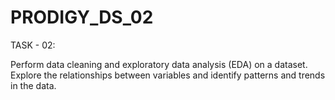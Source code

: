# PRODIGY_DS_02
TASK - 02:

Perform data cleaning and exploratory data analysis (EDA) on a dataset. Explore the relationships between variables and identify patterns and trends in the data.
